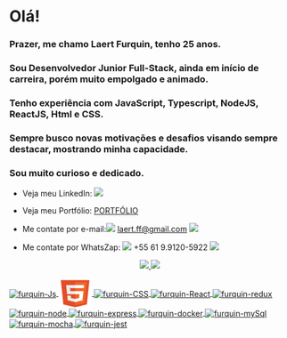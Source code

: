 # Olá!

### Prazer, me chamo Laert Furquin, tenho 25 anos.
### Sou Desenvolvedor Junior Full-Stack, ainda em início de carreira, porém muito empolgado e animado. 
### Tenho experiência com JavaScript, Typescript, NodeJS, ReactJS, Html e CSS.
### Sempre busco novas motivações e desafios visando sempre destacar, mostrando minha capacidade.
### Sou muito curioso e dedicado.

- Veja meu LinkedIn: <a href="https://www.linkedin.com/in/laert-furquin/" target="blank"><img src="https://img.shields.io/badge/-LinkedIn-%230077B5?style=for-the-badge&logo=linkedin&logoColor=white" target="_blank"></a>

- Veja meu Portfólio: <a href="https://furquin.github.io/laertFurquin/#/" target="_blank">PORTFÓLIO</a>

- Me contate por e-mail:<img width="25" heigth="25" src="https://cdn-icons-png.flaticon.com/128/5968/5968534.png" /> laert.ff@gmail.com <img width="25" heigth="25" src="https://cdn-icons-png.flaticon.com/128/5968/5968534.png" />

- Me contate por WhatsZap: <img width="25" heigth="25" src="https://cdn-icons.flaticon.com/png/128/3536/premium/3536445.png?token=exp=1652795580~hmac=bf663cd3048a91304d2749136647cef8" /> +55 61 9.9120-5922 <img width="25" heigth="25" src="https://cdn-icons.flaticon.com/png/128/3536/premium/3536445.png?token=exp=1652795580~hmac=bf663cd3048a91304d2749136647cef8" />

<div align="center">
  <a href="https://github.com/furquin">
  <img height="150px" src="https://github-readme-stats.vercel.app/api?username=furquin&show_icons=true&theme=dark&include_all_commits=true&count_private=true"/>
  <img height="150" src="https://github-readme-stats.vercel.app/api/top-langs/?username=furquin&layout=compact&langs_count=7&theme=blue"/>
</div>
<div style="display: inline_block"><br>
  <img align="center" alt="furquin-Js" height="50" width="60" src="https://cdn.jsdelivr.net/gh/devicons/devicon/icons/javascript/javascript-plain.svg">
  <img align="center" alt="furquin-HTML" height="50" width="60" src="https://raw.githubusercontent.com/devicons/devicon/master/icons/html5/html5-original.svg">
  <img align="center" alt="furquin-CSS" height="50" width="60" src="https://cdn.jsdelivr.net/gh/devicons/devicon/icons/css3/css3-original.svg">
  <img align="center" alt="furquin-React" height="50" width="60" src="https://cdn.jsdelivr.net/gh/devicons/devicon/icons/react/react-original-wordmark.svg">
  <img align="center" alt="furquin-redux" height="50" width="60" src="https://cdn.jsdelivr.net/gh/devicons/devicon/icons/redux/redux-original.svg">
  <img align="center" alt="furquin-node" height="50" width="60" src="https://cdn.jsdelivr.net/gh/devicons/devicon/icons/nodejs/nodejs-original.svg">
  <img align="center" alt="furquin-express" height="50" width="60" src="https://cdn.jsdelivr.net/gh/devicons/devicon/icons/express/express-original.svg">
  <img align="center" alt="furquin-docker" height="50" width="60" src="https://cdn.jsdelivr.net/gh/devicons/devicon/icons/docker/docker-plain-wordmark.svg">
  <img align="center" alt="furquin-mySql" height="50" width="60" src="https://cdn.jsdelivr.net/gh/devicons/devicon/icons/mysql/mysql-original-wordmark.svg">
  <img align="center" alt="furquin-mocha" height="50" width="60" src="https://cdn.jsdelivr.net/gh/devicons/devicon/icons/mocha/mocha-plain.svg">  
  <img align="center" alt="furquin-jest" height="50" width="60" src="https://cdn.jsdelivr.net/gh/devicons/devicon/icons/jest/jest-plain.svg">
</div>
 
